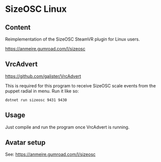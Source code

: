 # SizeOSC Linux

## Content
Reimplementation of the SizeOSC SteamVR plugin for Linux users.

 https://anmeire.gumroad.com/l/sizeosc

## VrcAdvert

https://github.com/galister/VrcAdvert

This is required for this program to receive SizeOSC scale events from the puppet radial in menu. Run it like so:
```
dotnet run sizeosc 9431 9430
```

## Usage

Just compile and run the program once VrcAdvert is running.

## Avatar setup

See: https://anmeire.gumroad.com/l/sizeosc
